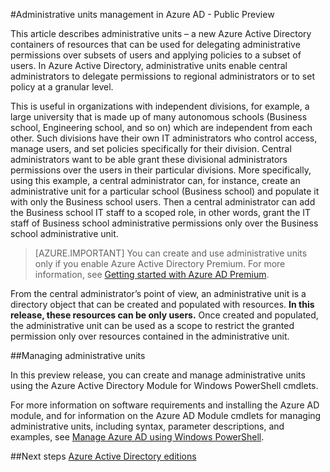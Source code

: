 <properties
   pageTitle="Administrative units management in Azure Active Directory"
   description="Using administrative units for more granular delegation of permissions in Azure Active Directory"
   services="active-directory"
   documentationCenter=""
   authors="curtand"
   manager="stevepo"
   editor=""/>

<tags
   ms.service="active-directory"
   ms.devlang="na"
   ms.topic="article"
   ms.tgt_pltfrm="na"
   ms.workload="identity"
   ms.date="08/03/2015"
   ms.author="curtand"/>

#Administrative units management in Azure AD - Public Preview

This article describes administrative units – a new Azure Active Directory containers of resources that can be used for delegating administrative permissions over subsets of users and applying policies to a subset of users. In Azure Active Directory, administrative units enable central administrators to delegate permissions to regional administrators or to set policy at a granular level.

This is useful in organizations with independent divisions, for example, a large university that is made up of many autonomous schools (Business school, Engineering school, and so on) which are independent from each other. Such divisions have their own IT administrators who control access, manage users, and set policies specifically for their division. Central administrators want to be able grant these divisional administrators permissions over the users in their particular divisions. More specifically, using this example, a central administrator can, for instance, create an administrative unit for a particular school (Business school) and populate it with only the Business school users. Then a central administrator can add the Business school IT staff to a scoped role, in other words, grant the IT staff of Business school administrative permissions only over the Business school administrative unit.

> [AZURE.IMPORTANT]
> You can create and use administrative units only if you enable Azure Active Directory Premium. For more information, see [Getting started with Azure AD Premium](active-directory-get-started-premium.md).

From the central administrator’s point of view, an administrative unit is a directory object that can be created and populated with resources. **In this release, these resources can be only users.** Once created and populated, the administrative unit can be used as a scope to restrict the granted permission only over resources contained in the administrative unit.

##Managing administrative units

In this preview release, you can create and manage administrative units using the Azure Active Directory Module for Windows PowerShell cmdlets.

For more information on software requirements and installing the Azure AD module, and for information on the Azure AD Module cmdlets for managing administrative units, including syntax, parameter descriptions, and examples, see [Manage Azure AD using Windows PowerShell](https://msdn.microsoft.com/library/azure/jj151815.aspx).


##Next steps
[Azure Active Directory editions](active-directory-editions.md)
